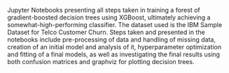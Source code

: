 Jupyter Notebooks presenting all steps taken in training a forest of gradient-boosted decision trees using XGBoost, ultimately achieving a somewhat-high-performing classifier. The dataset used is the IBM Sample Dataset for Telco Customer Churn. Steps taken and presented in the notebooks include pre-processing of data and handling of missing data, creation of an initial model and analysis of it, hyperparameter optimization and fitting of a final models, as well as investigating the final results using both confusion matrices and graphviz for plotting decision trees.
